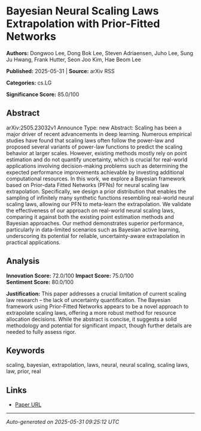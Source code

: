# Bayesian Neural Scaling Laws Extrapolation with Prior-Fitted Networks

**Authors:** Dongwoo Lee, Dong Bok Lee, Steven Adriaensen, Juho Lee, Sung Ju Hwang, Frank Hutter, Seon Joo Kim, Hae Beom Lee

**Published:** 2025-05-31 | **Source:** arXiv RSS

**Categories:** cs.LG

**Significance Score:** 85.0/100

## Abstract

arXiv:2505.23032v1 Announce Type: new 
Abstract: Scaling has been a major driver of recent advancements in deep learning. Numerous empirical studies have found that scaling laws often follow the power-law and proposed several variants of power-law functions to predict the scaling behavior at larger scales. However, existing methods mostly rely on point estimation and do not quantify uncertainty, which is crucial for real-world applications involving decision-making problems such as determining the expected performance improvements achievable by investing additional computational resources. In this work, we explore a Bayesian framework based on Prior-data Fitted Networks (PFNs) for neural scaling law extrapolation. Specifically, we design a prior distribution that enables the sampling of infinitely many synthetic functions resembling real-world neural scaling laws, allowing our PFN to meta-learn the extrapolation. We validate the effectiveness of our approach on real-world neural scaling laws, comparing it against both the existing point estimation methods and Bayesian approaches. Our method demonstrates superior performance, particularly in data-limited scenarios such as Bayesian active learning, underscoring its potential for reliable, uncertainty-aware extrapolation in practical applications.

## Analysis

**Innovation Score:** 72.0/100
**Impact Score:** 75.0/100  
**Sentiment Score:** 80.0/100

**Justification:** This paper addresses a crucial limitation of current scaling law research – the lack of uncertainty quantification. The Bayesian framework using Prior-Fitted Networks appears to be a novel approach to extrapolate scaling laws, offering a more robust method for resource allocation decisions. While the abstract is concise, it suggests a solid methodology and potential for significant impact, though further details are needed to fully assess rigor.

## Keywords

scaling, bayesian, extrapolation, laws, neural, neural scaling, scaling laws, law, prior, real

## Links

- [Paper URL](https://arxiv.org/abs/2505.23032)

---
*Auto-generated on 2025-05-31 09:25:12 UTC*
